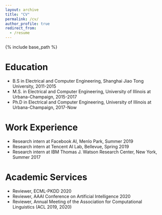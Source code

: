 ```yaml
---
layout: archive
title: "CV"
permalink: /cv/
author_profile: true
redirect_from:
  - /resume
---
```


{% include base_path %}

Education
======
* B.S in Electrical and Computer Engineering, Shanghai Jiao Tong University, 2011-2015
* M.S. in Electrical and Computer Engineering, University of Illinois at Urbana-Champaign, 2015-2017
* Ph.D in Electrical and Computer Engineering, University of Illinois at Urbana-Champaign, 2017-Now

Work Experience
======
* Research intern at Facebook AI, Menlo Park, Summer 2019
* Research intern at Tencent AI Lab, Bellevue, Spring 2019
* Research intern at IBM Thomas J. Watson Research Center, New York, Summer 2017
  
Academic Services
======
* Reviewer, ECML-PKDD 2020
* Reviewer, AAAI Conference on Artificial Intelligence 2020
* Reviewer, Annual Meeting of the Association for Computational Linguistics (ACL 2019, 2020) 
